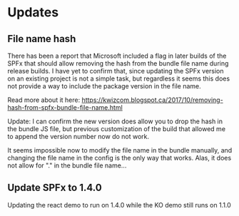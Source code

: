 # Updates

## File name hash
There has been a report that Microsoft included a flag in later builds of the SPFx that should allow removing the hash from the bundle file name during release builds.
I have yet to confirm that, since updating the SPFx version on an existing project is not a simple task, but regardless it seems this does not provide a way to include the package version in the file name.

Read more about it here: https://kwizcom.blogspot.ca/2017/10/removing-hash-from-spfx-bundle-file-name.html


Update: I can confirm the new version does allow you to drop the hash in the bundle JS file, but previous customization of the build that allowed me to append the version number now do not work.

It seems impossible now to modify the file name in the bundle manually, and changing the file name in the config is the only way that works. Alas, it does not allow for "." in the bundle file name...


## Update SPFx to 1.4.0
Updating the react demo to run on 1.4.0 while the KO demo still runs on 1.1.0